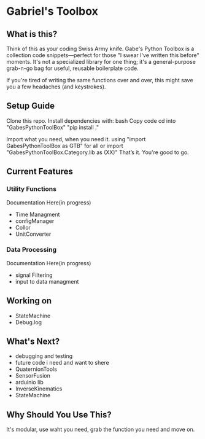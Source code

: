 # Gabriel's Toolbox 
## What is this?
Think of this as your coding Swiss Army knife. Gabe's Python Toolbox is a collection code snippets—perfect for those "I swear I've written this before" moments. It's not a specialized library for one thing; it's a general-purpose grab-n-go bag for useful, reusable boilerplate code.

If you're tired of writing the same functions over and over, this might save you a few headaches (and keystrokes).

## Setup Guide
Clone this repo.
Install dependencies with:
bash
Copy code
cd into "GabesPythonToolBox"
"pip install ."

Import what you need, when you need it. 
using "import GabesPythonToolBox as GTB" for all
or import "GabesPythonToolBox.Category.lib as (XX)"
That’s it. You're good to go.

## Current Features

### Utility Functions
Documentation Here(in progress)
- Time Managment
- configManager
- Collor
- UnitConverter

### Data Processing
Documentation Here(in progress)
- signal Filtering
- input to data managment

## Working on
- StateMachine
- Debug.log

## What's Next?
- debugging and testing
- future code i need and want to shere
- QuaternionTools
- SensorFusion
- arduinio lib
- InverseKinematics
- StateMachine


##  Why Should You Use This?
It's modular, use waht you need, grab the function you need and move on.
